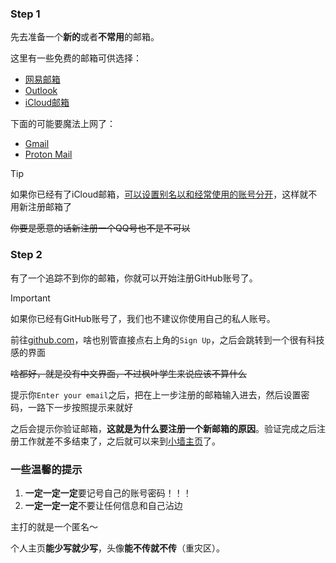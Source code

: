 ### Step 1

先去准备一个**新的**或者**不常用**的邮箱。

这里有一些免费的邮箱可供选择：

- [网易邮箱](https://mail.163.com)
- [Outlook](https://outlook.live.com)
- [iCloud邮箱](https://www.icloud.com.cn/mail/) 

下面的可能要魔法上网了：

- [Gmail](https://mail.google.com)
- [Proton Mail](https://proton.me)

> [!TIP]
> 如果你已经有了iCloud邮箱，[可以设置别名以和经常使用的账号分开](https://support.apple.com/zh-cn/guide/icloud/mm6b1a490a/icloud)，这样就不用新注册邮箱了

~~你要是愿意的话新注册一个QQ号也不是不可以~~

### Step 2

有了一个追踪不到你的邮箱，你就可以开始注册GitHub账号了。

> [!IMPORTANT]
> 如果你已经有GitHub账号了，我们也不建议你使用自己的私人账号。

前往[github.com](https://github.com)，啥也别管直接点右上角的`Sign Up`，之后会跳转到一个很有科技感的界面

~~啥都好，就是没有中文界面，不过枫叶学生来说应该不算什么~~

提示你`Enter your email`之后，把在上一步注册的邮箱输入进去，然后设置密码，一路下一步按照提示来就好

之后会提示你验证邮箱，**这就是为什么要注册一个新邮箱的原因**。验证完成之后注册工作就差不多结束了，之后就可以来到[小墙主页](https://github.com/CQML-Multiuse-Wall)了。

### 一些温馨的提示

1. **一定一定一定**要记号自己的账号密码！！！
2. **一定一定一定**不要让任何信息和自己沾边

主打的就是一个匿名～

个人主页**能少写就少写**，头像**能不传就不传**（重灾区）。

